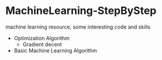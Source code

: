 # MachineLearning-StepByStep
machine learning resource, some interesting code and skills

- Optimization Algorithm
  - Gradient decent
- Basic Machine Learning Algorithm
